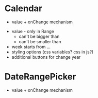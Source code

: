 # Calendar

+ value + onChange mechanism
- value - only in Range
  - can't be bigger than
  - can't be smaller than
- week starts from ...
- styling options (css variables? css in js?)
- additional buttons for change year

# DateRangePicker

- value + onChange mechanism
